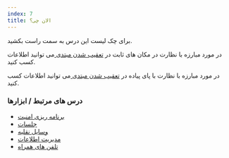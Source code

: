 ```yaml
---
index: 7
title: الان چی؟
---
```

برای چک لیست این درس به سمت راست بکشید.

در مورد مبارزه با نظارت در مکان های ثابت در [تعقیب شدن مبتدی ](umbrella://work/being-followed/beginner) می توانید اطلاعات کسب کنید.

در مورد مبارزه با نظارت با پای پیاده در [تعقیب شدن مبتدی ](umbrella://work/being-followed/advanced) می توانید اطلاعات کسب کنید.

### درس های مرتبط / ابزارها

*   [برنامه ریزی امنیت ](umbrella://assess-your-risk/security-planning)
*   [جلسات](umbrella://work/meetings)
*   [وسایل نقلیه](umbrella://travel/vehicles)
*   [مدیریت اطلاعات](umbrella://information/managing-information)
*   [تلفن های همراه](umbrella://communications/mobile-phones/beginner)